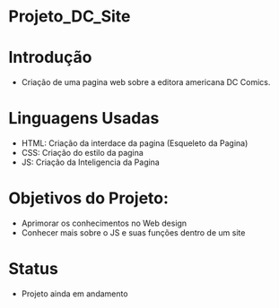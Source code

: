 # Projeto_DC_Site

# Introdução
- Criação de uma pagina web sobre a editora americana DC Comics.

# Linguagens Usadas
- HTML: Criação da interdace da pagina (Esqueleto da Pagina)
- CSS:  Criação do estilo da pagina
- JS:   Criação da Inteligencia da Pagina

# Objetivos do Projeto:
- Aprimorar os conhecimentos no Web design
- Conhecer mais sobre o JS e suas funções dentro de um site

# Status
- Projeto ainda em andamento
